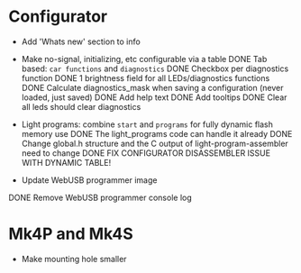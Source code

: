 # Configurator

* Add 'Whats new' section to info

* Make no-signal, initializing, etc configurable via a table
    DONE Tab based: `car functions` and `diagnostics`
    DONE Checkbox per diagnostics function
    DONE 1 brightness field for all LEDs/diagnostics functions
    DONE Calculate diagnostics_mask when saving a configuration (never loaded, just saved)
    DONE Add help text
    DONE Add tooltips
    DONE Clear all leds should clear diagnostics

* Light programs: combine `start` and `programs` for fully dynamic flash memory use
    DONE The light_programs code can handle it already
    DONE Change global.h structure and the C output of light-program-assembler need to change
    DONE FIX CONFIGURATOR DISASSEMBLER ISSUE WITH DYNAMIC TABLE!

* Update WebUSB programmer image

DONE Remove WebUSB programmer console log


# Mk4P and Mk4S

* Make mounting hole smaller

